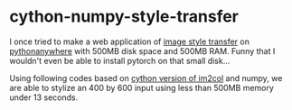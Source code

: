 # cython-numpy-style-transfer

I once tried to make a web application of [image style transfer](https://github.com/kewellcjj/pytorch-multiple-style-transfer) on [pythonanywhere](https://www.pythonanywhere.com/) with 500MB disk space and 500MB RAM. Funny that I wouldn't even be able to install pytorch on that small disk... 

Using following codes based on [cython version of im2col](https://github.com/samehkhamis/pydeeplearn/blob/master/pydeeplearn/image/image.pyx) and numpy, we are able to stylize an 400 by 600 input using less than 500MB memory under 13 seconds.
